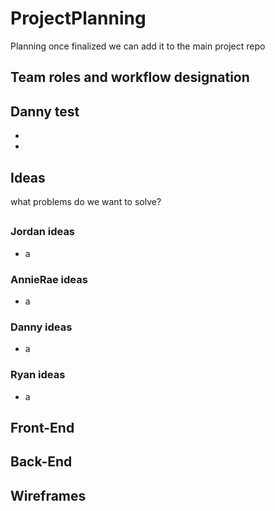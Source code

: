 # ProjectPlanning
Planning once finalized we can add it to the main project repo 
## Team roles and workflow designation
Danny test
- 
- 
- 
## Ideas 
what problems do we want to solve?
##
### Jordan ideas
- a
### AnnieRae ideas
- a
### Danny ideas
- a 
### Ryan ideas
- a 
## Front-End

## Back-End

## Wireframes 
